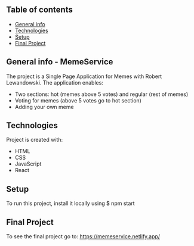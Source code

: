 ## Table of contents
* [General info](#general-info)
* [Technologies](#technologies)
* [Setup](#setup)
* [Final Project](#final-project)


## General info - MemeService
The project is a Single Page Application for Memes with Robert Lewandowski.
The application enables:

- Two sections: hot (memes above 5 votes) and regular (rest of memes)
- Voting for memes (above 5 votes go to hot section)
- Adding your own meme 

	
## Technologies
Project is created with:
* HTML
* CSS
* JavaScript
* React
	

## Setup
To run this project, install it locally using 
$ npm start


## Final Project 
To see the final project go to:
https://memeservice.netlify.app/

